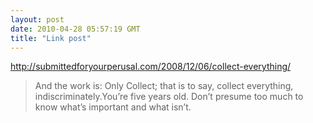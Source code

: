 ```yaml
---
layout: post
date: 2010-04-28 05:57:19 GMT
title: "Link post"
---
```

<http://submittedforyourperusal.com/2008/12/06/collect-everything/>

> And the work is: Only Collect; that is to say, collect everything, indiscriminately.You’re five years old. Don’t presume too much to know what’s important and what isn’t.